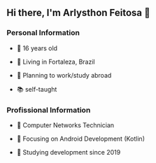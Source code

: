 ## Hi there, I'm Arlysthon Feitosa 👋

### Personal Information

  * 🧑 16 years old

  * 🚩 Living in Fortaleza, Brazil

  * 💭 Planning to work/study abroad

  * 📚 self-taught


### Profissional Information

  * 🌟 Computer Networks Technician

  * 🎯 Focusing on Android Development (Kotlin)

  * 📅 Studying development since 2019
